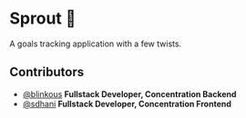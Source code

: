 # Sprout :seedling:

A goals tracking application with a few twists.

## Contributors
- [@blinkous](https://github.com/blinkous) **Fullstack Developer, Concentration Backend**
- [@sdhani](https://github.com/sdhani) **Fullstack Developer, Concentration Frontend**
